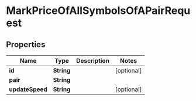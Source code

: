

# MarkPriceOfAllSymbolsOfAPairRequest


## Properties

| Name | Type | Description | Notes |
|------------ | ------------- | ------------- | -------------|
|**id** | **String** |  |  [optional] |
|**pair** | **String** |  |  |
|**updateSpeed** | **String** |  |  [optional] |



